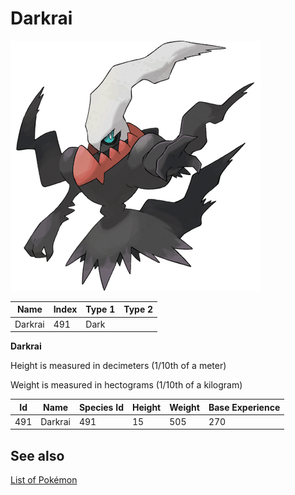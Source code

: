 # Darkrai


![Darkrai](images/491.png)

| **Name** | **Index** | **Type 1** | **Type 2** |
|----|----|----|----|
| Darkrai | 491 | Dark  |  |

**Darkrai** 


Height is measured in decimeters (1/10th of a meter)

Weight is measured in hectograms (1/10th of a kilogram)

| **Id** | **Name** | **Species Id** | **Height** | **Weight** | **Base Experience** |
|--------|----------|----------------|------------|------------|---------------------|
| 491 | Darkrai | 491 | 15 | 505 | 270 |


## See also

[List of Pokémon](../pokemon.md)
